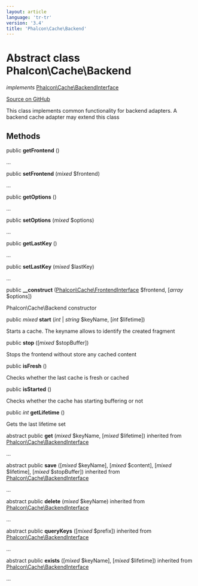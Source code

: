 ```yaml
---
layout: article
language: 'tr-tr'
version: '3.4'
title: 'Phalcon\Cache\Backend'
---
```


# Abstract class **Phalcon\Cache\Backend**

*implements* [Phalcon\Cache\BackendInterface](/3.4/en/api/Phalcon_Cache_BackendInterface)

<a href="https://github.com/phalcon/cphalcon/tree/v3.4.0/phalcon/cache/backend.zep" class="btn btn-default btn-sm">Source on GitHub</a>

This class implements common functionality for backend adapters. A backend cache adapter may extend this class

## Methods

public **getFrontend** ()

...

public **setFrontend** (*mixed* $frontend)

...

public **getOptions** ()

...

public **setOptions** (*mixed* $options)

...

public **getLastKey** ()

...

public **setLastKey** (*mixed* $lastKey)

...

public **__construct** ([Phalcon\Cache\FrontendInterface](/3.4/en/api/Phalcon_Cache_FrontendInterface) $frontend, [*array* $options])

Phalcon\Cache\Backend constructor

public *mixed* **start** (*int* | *string* $keyName, [*int* $lifetime])

Starts a cache. The keyname allows to identify the created fragment

public **stop** ([*mixed* $stopBuffer])

Stops the frontend without store any cached content

public **isFresh** ()

Checks whether the last cache is fresh or cached

public **isStarted** ()

Checks whether the cache has starting buffering or not

public *int* **getLifetime** ()

Gets the last lifetime set

abstract public **get** (*mixed* $keyName, [*mixed* $lifetime]) inherited from [Phalcon\Cache\BackendInterface](/3.4/en/api/Phalcon_Cache_BackendInterface)

...

abstract public **save** ([*mixed* $keyName], [*mixed* $content], [*mixed* $lifetime], [*mixed* $stopBuffer]) inherited from [Phalcon\Cache\BackendInterface](/3.4/en/api/Phalcon_Cache_BackendInterface)

...

abstract public **delete** (*mixed* $keyName) inherited from [Phalcon\Cache\BackendInterface](/3.4/en/api/Phalcon_Cache_BackendInterface)

...

abstract public **queryKeys** ([*mixed* $prefix]) inherited from [Phalcon\Cache\BackendInterface](/3.4/en/api/Phalcon_Cache_BackendInterface)

...

abstract public **exists** ([*mixed* $keyName], [*mixed* $lifetime]) inherited from [Phalcon\Cache\BackendInterface](/3.4/en/api/Phalcon_Cache_BackendInterface)

...